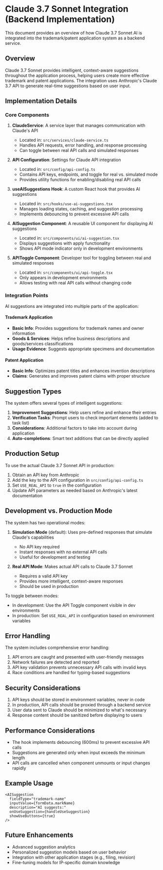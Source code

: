 # Claude 3.7 Sonnet Integration (Backend Implementation)

This document provides an overview of how Claude 3.7 Sonnet AI is integrated into the trademark/patent application system as a backend service.

## Overview

Claude 3.7 Sonnet provides intelligent, context-aware suggestions throughout the application process, helping users create more effective trademark and patent applications. The integration uses Anthropic's Claude 3.7 API to generate real-time suggestions based on user input.

## Implementation Details

### Core Components

1. **ClaudeService**: A service layer that manages communication with Claude's API
   - Located in: `src/services/claude-service.ts`
   - Handles API requests, error handling, and response processing
   - Can toggle between real API calls and simulated responses

2. **API Configuration**: Settings for Claude API integration
   - Located in: `src/config/api-config.ts`
   - Contains API keys, endpoints, and toggle for real vs. simulated mode
   - Provides utility functions for enabling/disabling real API calls

3. **useAISuggestions Hook**: A custom React hook that provides AI suggestions
   - Located in: `src/hooks/use-ai-suggestions.tsx`
   - Manages loading states, caching, and suggestion processing
   - Implements debouncing to prevent excessive API calls

4. **AISuggestion Component**: A reusable UI component for displaying AI suggestions
   - Located in: `src/components/ui/ai-suggestion.tsx`
   - Displays suggestions with apply functionality
   - Shows API mode indicator only in development environments

5. **APIToggle Component**: Developer tool for toggling between real and simulated responses
   - Located in: `src/components/ui/api-toggle.tsx`
   - Only appears in development environments
   - Allows testing with real API calls without changing code

### Integration Points

AI suggestions are integrated into multiple parts of the application:

#### Trademark Application
- **Basic Info**: Provides suggestions for trademark names and owner information
- **Goods & Services**: Helps refine business descriptions and goods/services classifications
- **Usage Evidence**: Suggests appropriate specimens and documentation

#### Patent Application
- **Basic Info**: Optimizes patent titles and enhances invention descriptions
- **Claims**: Generates and improves patent claims with proper structure

## Suggestion Types

The system offers several types of intelligent suggestions:

1. **Improvement Suggestions**: Help users refine and enhance their entries
2. **Verification Tasks**: Prompt users to check important elements (added to task list)
3. **Considerations**: Additional factors to take into account during application
4. **Auto-completions**: Smart text additions that can be directly applied

## Production Setup

To use the actual Claude 3.7 Sonnet API in production:

1. Obtain an API key from Anthropic
2. Add the key to the API configuration in `src/config/api-config.ts`
3. Set `USE_REAL_API` to `true` in the configuration
4. Update API parameters as needed based on Anthropic's latest documentation

## Development vs. Production Mode

The system has two operational modes:

1. **Simulation Mode** (default): Uses pre-defined responses that simulate Claude's capabilities
   - No API key required
   - Instant responses with no external API calls
   - Useful for development and testing

2. **Real API Mode**: Makes actual API calls to Claude 3.7 Sonnet
   - Requires a valid API key
   - Provides more intelligent, context-aware responses
   - Should be used in production

To toggle between modes:
- In development: Use the API Toggle component visible in dev environments
- In production: Set `USE_REAL_API` in configuration based on environment variables

## Error Handling

The system includes comprehensive error handling:

1. API errors are caught and presented with user-friendly messages
2. Network failures are detected and reported
3. API key validation prevents unnecessary API calls with invalid keys
4. Race conditions are handled for typing-based suggestions

## Security Considerations

1. API keys should be stored in environment variables, never in code
2. In production, API calls should be proxied through a backend service
3. User data sent to Claude should be minimized to what's necessary
4. Response content should be sanitized before displaying to users

## Performance Considerations

- The hook implements debouncing (600ms) to prevent excessive API calls
- Suggestions are generated only when input exceeds the minimum length
- API calls are cancelled when component unmounts or input changes rapidly

## Example Usage

```tsx
<AISuggestion 
  fieldType="trademark-name" 
  inputValue={formData.markName}
  description="AI suggests:"
  onUseSuggestion={handleUseSuggestion}
  showUseButtons={true}
/>
```

## Future Enhancements

- Advanced suggestion analytics
- Personalized suggestion models based on user behavior
- Integration with other application stages (e.g., filing, revision)
- Fine-tuning models for IP-specific domain knowledge 